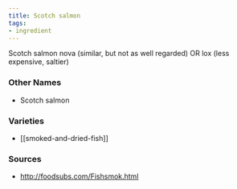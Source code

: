 ```yaml
---
title: Scotch salmon
tags:
- ingredient
---
```

Scotch salmon nova (similar, but not as well regarded) OR lox (less expensive, saltier)

### Other Names

* Scotch salmon

### Varieties

* [[smoked-and-dried-fish]]

### Sources
* http://foodsubs.com/Fishsmok.html
